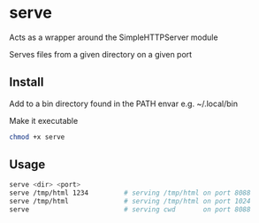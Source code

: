 # serve

Acts as a wrapper around the SimpleHTTPServer module

Serves files from a given directory on a given port

## Install
Add to a bin directory found in the PATH envar e.g. ~/.local/bin

Make it executable
```bash
chmod +x serve
```

## Usage
```bash
serve <dir> <port>
serve /tmp/html 1234         # serving /tmp/html on port 8088
serve /tmp/html              # serving /tmp/html on port 1024
serve                        # serving cwd       on port 8088
```

